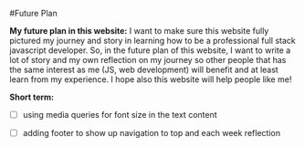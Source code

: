 #Future Plan

**My future plan in this website:**
I want to make sure this website fully pictured my journey and story in learning how to be a professional full stack javascript developer. So, in the future plan of this website, I want to write a lot of story and my own reflection on my journey so other people that has the same interest as me (JS, web development) will benefit and at least learn from my experience. I hope also this website will help people like me!

**Short term:**
- [ ] using media queries for font size in the text content
- [ ] adding footer to show up navigation to top and each week reflection


